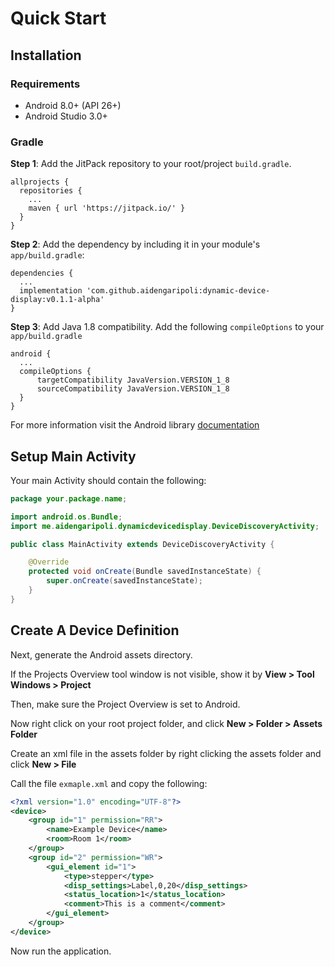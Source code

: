 # Quick Start

## Installation

### Requirements

- Android 8.0+ (API 26+)
- Android Studio 3.0+

### Gradle

**Step 1**: Add the JitPack repository to your root/project `build.gradle`.

```
allprojects {
  repositories {
    ...
    maven { url 'https://jitpack.io/' }
  }
}
```

**Step 2**: Add the dependency by including it in your module's `app/build.gradle`:

```
dependencies {
  ...
  implementation 'com.github.aidengaripoli:dynamic-device-display:v0.1.1-alpha'
}
```

**Step 3**: Add Java 1.8 compatibility. Add the following `compileOptions` to your `app/build.gradle`

```
android {
  ...
  compileOptions {
      targetCompatibility JavaVersion.VERSION_1_8
      sourceCompatibility JavaVersion.VERSION_1_8
  }
}
```

For more information visit the Android library [documentation](https://github.com/aidengaripoli/dynamic-device-display)

## Setup Main Activity

Your main Activity should contain the following:

```java
package your.package.name;

import android.os.Bundle;
import me.aidengaripoli.dynamicdevicedisplay.DeviceDiscoveryActivity;

public class MainActivity extends DeviceDiscoveryActivity {

    @Override
    protected void onCreate(Bundle savedInstanceState) {
        super.onCreate(savedInstanceState);
    }
}
```

## Create A Device Definition

Next, generate the Android assets directory.

If the Projects Overview tool window is not visible, show it by **View > Tool Windows > Project**

Then, make sure the Project Overview is set to Android.

Now right click on your root project folder, and click **New > Folder > Assets Folder**

Create an xml file in the assets folder by right clicking the assets folder and click **New > File**

Call the file `exmaple.xml` and copy the following:

```xml
<?xml version="1.0" encoding="UTF-8"?>
<device>
    <group id="1" permission="RR">
        <name>Example Device</name>
        <room>Room 1</room>
    </group>
    <group id="2" permission="WR">
        <gui_element id="1">
            <type>stepper</type>
            <disp_settings>Label,0,20</disp_settings>
            <status_location>1</status_location>
            <comment>This is a comment</comment>
        </gui_element>
    </group>
</device>
```

Now run the application.

